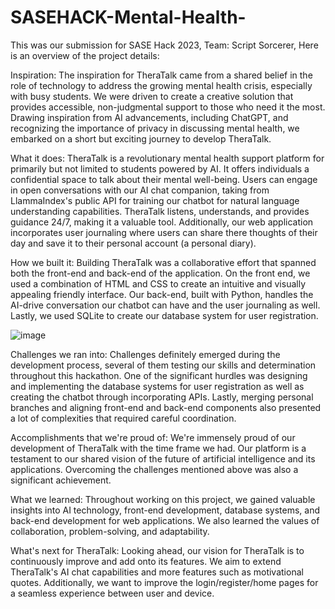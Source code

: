 # SASEHACK-Mental-Health-

This was our submission for SASE Hack 2023, Team: Script Sorcerer, Here is an overview of the project details:

Inspiration:
The inspiration for TheraTalk came from a shared belief in the role of technology to address the growing mental health crisis, especially with busy students. 
We were driven to create a creative solution that provides accessible, non-judgmental support to those who need it the most. 
Drawing inspiration from AI advancements, including ChatGPT, and recognizing the importance of privacy in discussing mental health, we embarked on a short but exciting journey to develop TheraTalk.

What it does:
TheraTalk is a revolutionary mental health support platform for primarily but not limited to students powered by AI. It offers individuals a confidential space to talk about their mental well-being. 
Users can engage in open conversations with our AI chat companion, taking from LlammaIndex's public API for training our chatbot for natural language understanding capabilities. 
TheraTalk listens, understands, and provides guidance 24/7, making it a valuable tool. 
Additionally, our web application incorporates user journaling where users can share there thoughts of their day and save it to their personal account (a personal diary).

How we built it:
Building TheraTalk was a collaborative effort that spanned both the front-end and back-end of the application. 
On the front end, we used a combination of HTML and CSS to create an intuitive and visually appealing friendly interface. 
Our back-end, built with Python, handles the AI-drive conversation our chatbot can have and the user journaling as well. Lastly, we used SQLite to create our database system for user registration.

![image](https://github.com/user-attachments/assets/3904758f-f24b-400b-a5e0-c6b37e6706b5)

Challenges we ran into:
Challenges definitely emerged during the development process, several of them testing our skills and determination throughout this hackathon. 
One of the significant hurdles was designing and implementing the database systems for user registration as well as creating the chatbot through incorporating APIs. 
Lastly, merging personal branches and aligning front-end and back-end components also presented a lot of complexities that required careful coordination.

Accomplishments that we're proud of:
We're immensely proud of our development of TheraTalk with the time frame we had. Our platform is a testament to our shared vision of the future of artificial intelligence and its applications. 
Overcoming the challenges mentioned above was also a significant achievement.

What we learned:
Throughout working on this project, we gained valuable insights into AI technology, front-end development, database systems, and back-end development for web applications. 
We also learned the values of collaboration, problem-solving, and adaptability.

What's next for TheraTalk:
Looking ahead, our vision for TheraTalk is to continuously improve and add onto its features. We aim to extend TheraTalk's AI chat capabilities and more features such as motivational quotes. 
Additionally, we want to improve the login/register/home pages for a seamless experience between user and device.
